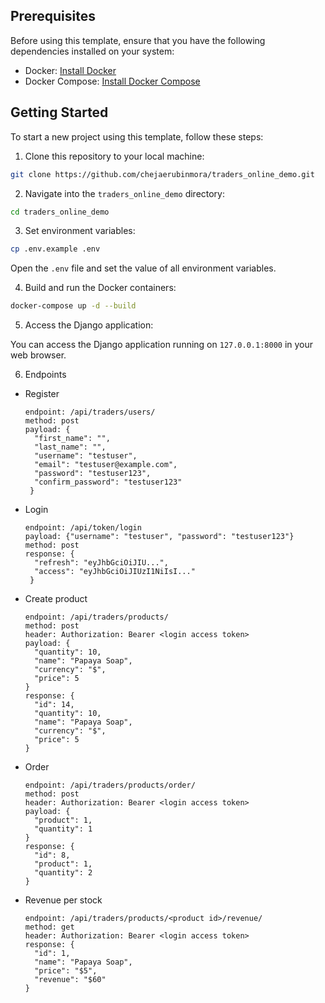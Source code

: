 ## Prerequisites

Before using this template, ensure that you have the following dependencies installed on your system:

- Docker: [Install Docker](https://www.docker.com/get-started)
- Docker Compose: [Install Docker Compose](https://docs.docker.com/compose/install/)

## Getting Started

To start a new project using this template, follow these steps:

1. Clone this repository to your local machine:

```bash
git clone https://github.com/chejaerubinmora/traders_online_demo.git
```

2. Navigate into the `traders_online_demo` directory:
   
```bash
cd traders_online_demo
```

3. Set environment variables:

```bash
cp .env.example .env
```
Open the `.env` file and set the value of all environment variables.

4. Build and run the Docker containers:

```bash
docker-compose up -d --build
```

5. Access the Django application:

You can access the Django application running on `127.0.0.1:8000` in your web browser.

6. Endpoints

- Register
  ```
  endpoint: /api/traders/users/
  method: post
  payload: {
    "first_name": "",
    "last_name": "",
    "username": "testuser",
    "email": "testuser@example.com",
    "password": "testuser123",
    "confirm_password": "testuser123"
   }
  ```
- Login
  ```
  endpoint: /api/token/login
  payload: {"username": "testuser", "password": "testuser123"}
  method: post
  response: {
    "refresh": "eyJhbGciOiJIU...",
    "access": "eyJhbGciOiJIUzI1NiIsI..."
   }
  ```
- Create product
  ```
  endpoint: /api/traders/products/
  method: post
  header: Authorization: Bearer <login access token>
  payload: {
    "quantity": 10,
    "name": "Papaya Soap",
    "currency": "$",
    "price": 5
  }
  response: {
    "id": 14,
    "quantity": 10,
    "name": "Papaya Soap",
    "currency": "$",
    "price": 5
  }
  ```
- Order
  ```
  endpoint: /api/traders/products/order/
  method: post
  header: Authorization: Bearer <login access token>
  payload: {
    "product": 1,
    "quantity": 1
  }
  response: {
    "id": 8,
    "product": 1,
    "quantity": 2
  }
  ```
- Revenue per stock
  ```
  endpoint: /api/traders/products/<product id>/revenue/
  method: get
  header: Authorization: Bearer <login access token>
  response: {
    "id": 1,
    "name": "Papaya Soap",
    "price": "$5",
    "revenue": "$60"
  }
  ```
  
